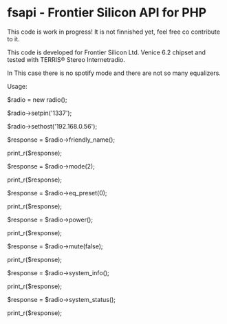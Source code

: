 # fsapi - Frontier Silicon API for PHP

This code is work in progress! It is not finnished yet, feel free co contribute to it.

This code is developed for Frontier Silicon Ltd. Venice 6.2 chipset and tested with TERRIS® Stereo Internetradio.

In This case there is no spotify mode and there are not so many equalizers.

Usage:

$radio = new radio();

$radio->setpin('1337');

$radio->sethost('192.168.0.56');


$response = $radio->friendly_name();

print_r($response);


$response = $radio->mode(2);

print_r($response);


$response = $radio->eq_preset(0);

print_r($response);

$response = $radio->power();

print_r($response);

$response = $radio->mute(false);

print_r($response);

$response = $radio->system_info();

print_r($response);

$response = $radio->system_status();

print_r($response);
